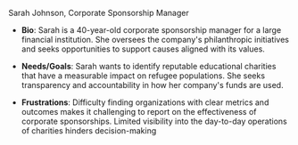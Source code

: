 Sarah Johnson, Corporate Sponsorship Manager

- **Bio**: Sarah is a 40-year-old corporate sponsorship manager for a large
  financial institution. She oversees the company's philanthropic initiatives
  and seeks opportunities to support causes aligned with its values.

- **Needs/Goals**: Sarah wants to identify reputable educational charities that
  have a measurable impact on refugee populations. She seeks transparency and
  accountability in how her company's funds are used.

- **Frustrations**: Difficulty finding organizations with clear metrics and
  outcomes makes it challenging to report on the effectiveness of corporate
  sponsorships. Limited visibility into the day-to-day operations of charities
  hinders decision-making
